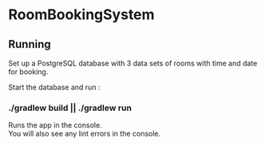 # RoomBookingSystem

## Running

Set up a PostgreSQL database with 3 data sets of rooms with time and date for booking.

Start the database and run :

### ./gradlew build || ./gradlew run

Runs the app in the console.<br>
You will also see any lint errors in the console.

